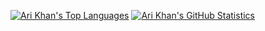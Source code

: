[![Ari Khan's Top Languages](https://github-readme-stats.vercel.app/api/top-langs/?username=Proking4444&size_weight=0.7&count_weight=0.3&langs_count=24&layout=compact)](https://github.com/Proking4444)
[![Ari Khan's GitHub Statistics](https://github-readme-stats.vercel.app/api?username=Proking4444)](https://github.com/Proking4444)
